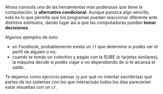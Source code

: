 Ahora conocés una de las herramientas más poderosas que tiene la computación: la **alternativa condicional**. Aunque parezca algo sencillo, esto es lo que permite que los programas puedan reaccionar diferente ante distintos estímulos, dando lugar así a que las computadoras puedan **tomar decisiones**.

Algunos ejemplos de esto:

* en Facebook, probablemente exista un `if` que determine si podés ver el perfil de alguien o no;
* cuando te tomás un colectivo y pagás con la SUBE (o tarjetas similares), la máquina decide si podés viajar o no dependiendo de si te alcanza el saldo.

Te dejamos como ejercicio pensar (y por qué no intentar escribirlas) qué partes de los sistemas con los que interactuás todos los días parecerían estar resueltas con un `if`.